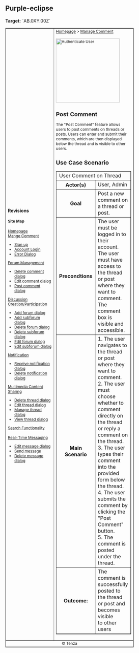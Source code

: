 
<h2>Purple-eclipse</h2>
<p><strong>Target:</strong> `AB.0XY.00Z`</p>

<table border="1" cellpadding="0" cellspacing="0" style="width: 80%; font-size: 12px;">
    <tr style="width: 70%;">
        <td>
            <h3>Revisions</h3>
            <h4 style="list-style-type: none; padding-left: 0;">Site Map</h4>
            <a href="">Homepage</a>
            <br>
            <a href="">Mange Comment</a>
            <ul>
                <li><a href="docs/authenticate-user/account-signup.md">Sign up</a></li>
                <li><a href="docs/authenticate-user/account-login.md">Account Login</a></li>
                <li><a href="docs/authenticate-user/error-dialog.md">Error Dialog</a></li>
            </ul>
            <a href="">Forum Management</a>
            <ul>
                <li><a href="docs/manage-comment/delete-comment.md">Delete comment dialog</a></li>
                <li><a href="docs/manage-comment/edit-comment.md">Edit comment dialog</a></li>
                <li><a href="docs/manage-comment/post-comment.md">Post comment dialog</a></li>
            </ul>
            <a href="">Discussion Creation/Participation</a>
            <ul>
                <li><a href="docs/manage-forum/add-forum.md">Add forum dialog</a></li>
                <li><a href="docs/manage-forum/add-subforum.md">Add subforum dialog</a></li>
                <li><a href="docs/manage-forum/delete-forum.md">Delete forum dialog</a></li>
                <li><a href="docs/manage-forum/delete-subforum.md">Delete subforum dialog</a></li>
                <li><a href="docs/manage-forum/edit-forum.md">Edit forum dialog</a></li>
                <li><a href="docs/manage-forum/edit-subforum.md">Edit subforum dialog</a></li>
            </ul>
            <a href="">Notification</a>
            <ul>
                <li><a href="docs/manage-notification/receive-notification.md">Receive notification dialog</a></li>
                <li><a href="docs/manage-notification/delete-notification.md">Delete notification dialog</a></li>
            </ul>
            <a href="">Multimedia Content Sharing</a>
            <ul>
                <li><a href="docs/manage-thread/delete-thread.md">Delete thread dialog</a></li>
                <li><a href="docs/manage-thread/edit-thread.md">Edit thread dialog</a></li>
                <li><a href="docs/manage-thread/manage-thread.md">Manage thread dialog</a></li>
                <li><a href="docs/manage-thread/view-thread.md">View thread dialog</a></li>
            </ul>
            <a href="">Search Functionality</a>
            <br><br>
            <a href="">Real-Time Messaging</a>
            <ul>
                <li><a href="docs/manage-message/edit-message.md">Edit message dialog</a></li>
                <li><a href="docs/manage-message/send-message.md">Send message</a></li>
                <li><a href="docs/manage-message/delete-message.md">Delete message dialog</a></li>
            </ul>
        </td>
        <td valign="top" style="width: 30%;">
            <a href="https://github.com/Davidty143/purple-eclipse/blob/main/docs/homepage/homepage.md">Homepage</a> &gt;
            <a href="https://github.com/Davidty143/purple-eclipse/tree/main/docs/manage-comment">Manage Comment</a>
            <br><br>
            <img src="https://github.com/user-attachments/assets/d557f3f8-536c-4ed7-8990-4fff6e8f81c6" alt="Authenticate User" width="200">
            <h2>Post Comment</h2>
            <p>The "Post Comment" feature allows users to post comments on threads or posts. Users can enter and submit their comments, 
              which are then displayed below the thread and is visible to other users.</p>
            <h2>Use Case Scenario</h2>
            <table border="1">
                <tr>
                    <td colspan="2" align="left">
                      User Comment on Thread
                    </td>
                </tr>
                <tr>
                    <th>Actor(s)</th>
                    <td>User, Admin</td>
                </tr>
              <tr>
                <th>Goal</th>
                <td>Post a new comment on a thread or post.</td>
              </tr>  
                <tr>
                    <th>Precondtions</th>
                    <td>
                          The user must be logged in to their account.<br>
                          The user must have access to the thread or post where they want to comment.<br>
                          The comment box is visible and accessible.
                    </td>
                </tr>
                <tr>
                    <th>Main Scenario</th>
                    <td>
                        1. The user navigates to the thread or post where they want to comment.
                        <br>
                        2. The user must choose whether to comment directly on the thread or reply a <br> comment on the thread.
                        <br>
                        3. The user types their comment into the provided form below the thread.
                          <br>
                        4. The user submits the comment by clicking the "Post Comment" button.
                        <br>
                        5. The comment is posted under the thread.
                    </td>
                </tr>
                <tr>
                    <th>Outcome: </th>
                    <td>The comment is successfully posted to the thread or post and becomes visible <br> to other users</td>
                </tr>
            </table>   
          <tr>
              <td colspan="2" align="center">
                  © Tenza
              </td>
          </tr>
</table>
